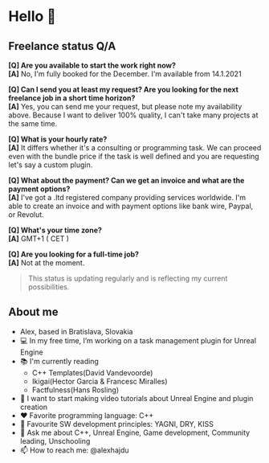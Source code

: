 # Hello 🖖

## Freelance status Q/A

__[Q] Are you available to start the work right now?__<br>
__[A]__ No, I'm fully booked for the December. I'm available from 14.1.2021

__[Q] Can I send you at least my request? Are you looking for the next freelance job in a short time horizon?__<br>
__[A]__ Yes, you can send me your request, but please note my availability above. Because I want to deliver 100% quality, I can't take many projects at the same time.

__[Q] What is your hourly rate?__<br>
__[A]__ It differs whether it's a consulting or programming task. We can proceed even with the bundle price if the task is well defined and you are requesting let's say a custom plugin.

__[Q] What about the payment? Can we get an invoice and what are the payment options?__<br>
__[A]__ I've got a .ltd registered company providing services worldwide. I'm able to create an invoice and with payment options like bank wire, Paypal, or Revolut.

__[Q] What's your time zone?__<br>
__[A]__ GMT+1 ( CET )

__[Q] Are you looking for a full-time job?__<br>
__[A]__ Not at the moment.

> This status is updating regularly and is reflecting my current possibilities.

## About me

- Alex, based in Bratislava, Slovakia
- 💻 In my free time, I’m working on a task management plugin for Unreal Engine
- 📚 I'm currently reading 
  - C++ Templates(David Vandevoorde)
  - Ikigai(Hector Garcia & Francesc Miralles)
  - Factfulness(Hans Rosling)
- 🎤 I want to start making video tutorials about Unreal Engine and plugin creation
- ❤️ Favorite programming language: C++
- 📜 Favourite SW development principles: YAGNI, DRY, KISS
- 💬 Ask me about C++, Unreal Engine, Game development, Community leading, Unschooling
- 📫 How to reach me: @alexhajdu
